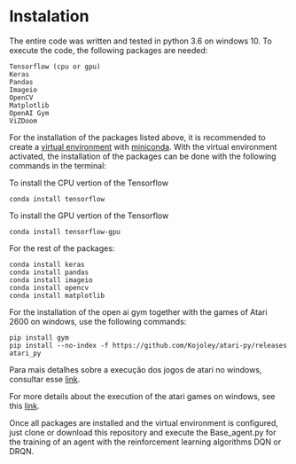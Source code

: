 # Instalation
The entire code was written and tested in python 3.6 on windows 10. To execute the code, the following packages are needed:
````
Tensorflow (cpu or gpu)
Keras
Pandas
Imageio
OpenCV
Matplotlib
OpenAI Gym
ViZDoom
````

For the installation of the packages listed above, it is recommended to create a [virtual environment](https://docs.conda.io/projects/conda/en/latest/user-guide/getting-started.html#managing-environments) with [miniconda](https://docs.conda.io/projects/conda/en/latest/user-guide/install/index.html). With the virtual environment activated, the installation of the packages can be done with the following commands in the terminal:

To install the CPU vertion of the Tensorflow
````
conda install tensorflow
````
To install the GPU vertion of the Tensorflow
````
conda install tensorflow-gpu
````
For the rest of the packages:
````
conda install keras
conda install pandas
conda install imageio
conda install opencv
conda install matplotlib
````
For the installation of the open ai gym together with the games of Atari 2600 on windows, use the following commands:
````
pip install gym
pip install --no-index -f https://github.com/Kojoley/atari-py/releases atari_py
````
Para mais detalhes sobre a execução dos jogos de atari no windows, consultar esse [link](https://stackoverflow.com/questions/42605769/openai-gym-atari-on-windows).

For more details about the execution of the atari games on windows, see this [link](https://github.com/mwydmuch/ViZDoom/blob/master/doc/Building.md#windows_bin).

Once all packages are installed and the virtual environment is configured, just clone or download this repository and execute the Base_agent.py for the training of an agent with the reinforcement learning algorithms DQN or DRQN.
